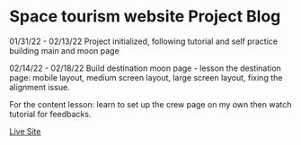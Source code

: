 # Space tourism website Project Blog

01/31/22 - 02/13/22
Project initialized, following tutorial and self practice building main and moon page 

02/14/22 - 02/18/22
Build destination moon page - lesson the destination page: mobile layout, medium screen layout, large screen layout, fixing the alignment issue.

For the content lesson: learn to set up the crew page on my own then watch tutorial for feedbacks.

[Live Site](https://nottohave.github.io/space-travel-website-practice/)